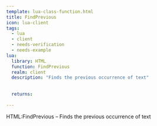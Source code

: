 ```yaml
---
template: lua-class-function.html
title: FindPrevious
icon: lua-client
tags:
  - lua
  - client
  - needs-verification
  - needs-example
lua:
  library: HTML
  function: FindPrevious
  realm: client
  description: "Finds the previous occurrence of text"
  
  
  returns:
    
---
```


<div class="lua__search__keywords">
HTML:FindPrevious &#x2013; Finds the previous occurrence of text
</div>
